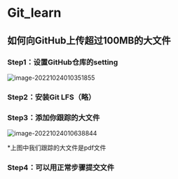 # Git_learn

## 如何向GitHub上传超过100MB的大文件

### Step1：设置GitHub仓库的setting

![image-20221024010351855](https://user-images.githubusercontent.com/67667674/197406120-e1aa7a37-9d53-48e4-b8df-686a28d78271.png)

### Step2：安装Git LFS（略）

### Step3：添加你跟踪的大文件

![image-20221024010638844](https://user-images.githubusercontent.com/67667674/197406138-13871cb6-c40e-4a0f-891c-69ccbb4fd94d.png)

*上图中我们跟踪的大文件是pdf文件

### Step4：可以用正常步骤提交文件
